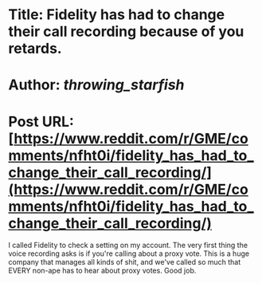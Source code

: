 # Title: Fidelity has had to change their call recording because of you retards.
# Author: _throwing_starfish_
# Post URL: [https://www.reddit.com/r/GME/comments/nfht0i/fidelity_has_had_to_change_their_call_recording/](https://www.reddit.com/r/GME/comments/nfht0i/fidelity_has_had_to_change_their_call_recording/)


I called Fidelity to check a setting on my account.  The very first thing the voice recording asks is if you're calling about a proxy vote.  This is a huge company that manages all kinds of shit, and we've called so much that EVERY non-ape has to hear about proxy votes.  Good job.